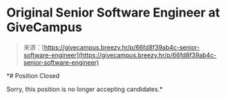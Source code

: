 <!--yml
category: 未分类
date: 2024-05-27 14:42:08
-->

# Original Senior Software Engineer at GiveCampus

> 来源：[https://givecampus.breezy.hr/p/66fd8f39ab4c-senior-software-engineer](https://givecampus.breezy.hr/p/66fd8f39ab4c-senior-software-engineer)

 *# Position Closed

Sorry, this position is no longer accepting candidates.*